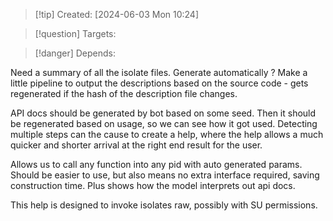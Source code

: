 
>[!tip] Created: [2024-06-03 Mon 10:24]

>[!question] Targets: 

>[!danger] Depends: 

Need a summary of all the isolate files.
Generate automatically ?
Make a little pipeline to output the descriptions based on the source code - gets regenerated if the hash of the description file changes.

API docs should be generated by bot based on some seed.  Then it should be regenerated based on usage, so we can see how it got used.  Detecting multiple steps can the cause to create a help, where the help allows a much quicker and shorter arrival at the right end result for the user.

Allows us to call any function into any pid with auto generated params.  Should be easier to use, but also means no extra interface required, saving construction time.  Plus shows how the model interprets out api docs.

This help is designed to invoke isolates raw, possibly with SU permissions.